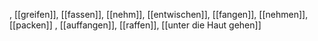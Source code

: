 , [[greifen]], [[fassen]], [[nehm]], [[entwischen]], [[fangen]], [[nehmen]], [[packen]]
, [[auffangen]], [[raffen]], [[unter die Haut gehen]]